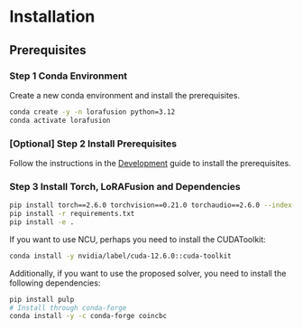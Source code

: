 # Installation

## Prerequisites

### Step 1 Conda Environment

Create a new conda environment and install the prerequisites.

```bash
conda create -y -n lorafusion python=3.12
conda activate lorafusion
```

### [Optional] Step 2 Install Prerequisites

Follow the instructions in the [Development](./development.md) guide to install the prerequisites.

### Step 3 Install Torch, LoRAFusion and Dependencies

```bash
pip install torch==2.6.0 torchvision==0.21.0 torchaudio==2.6.0 --index-url https://download.pytorch.org/whl/cu124
pip install -r requirements.txt
pip install -e .
```

If you want to use NCU, perhaps you need to install the CUDAToolkit:
```bash
conda install -y nvidia/label/cuda-12.6.0::cuda-toolkit
```

Additionally, if you want to use the proposed solver, you need to install the following dependencies:

```bash
pip install pulp
# Install through conda-forge
conda install -y -c conda-forge coincbc
```
